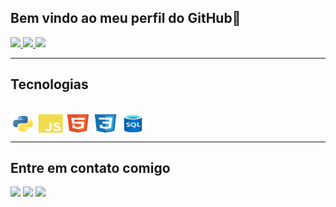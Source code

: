 ##  Bem vindo ao meu perfil do GitHub🖖

<div align="wrapper">
   <a href="https://github.com/Nikao1">
    <img height=200 src="https://github-readme-stats.vercel.app/api?username=Nikao1&show_icons=true&theme=transparent" />
  </a>
  <a href="https://github.com/Nikao1">
    <img height=200 src="https://github-readme-stats.vercel.app/api/top-langs/?username=Nikao1&layout=compact&langs_count=8&card_height=180&theme=transparent" />
  </a>     
   <a href="https://github.com/Nikao1/lol-match-analysis">
      <img height=167 src="https://github-readme-stats.vercel.app/api/pin/?username=Nikao1&repo=lol-match-analysis&theme=transparent" />
   </a>
</div>

<hr>

   ## Tecnologias
<div style="display: inline_block"><br>
   <img align="center" alt="Nikao-Python" height="30" width="40" src="https://raw.githubusercontent.com/devicons/devicon/master/icons/python/python-original.svg">
  <img align="center" alt="Nikao-Js" height="30" width="40" src="https://raw.githubusercontent.com/devicons/devicon/master/icons/javascript/javascript-plain.svg">
  <img align="center" alt="Nikao-HTML" height="30" width="40" src="https://raw.githubusercontent.com/devicons/devicon/master/icons/html5/html5-original.svg">
  <img align="center" alt="Nikao-CSS" height="30" width="40" src="https://raw.githubusercontent.com/devicons/devicon/master/icons/css3/css3-original.svg">
  <img align="center" alt="Nikao-SQL" height="30" width="40" src="https://raw.githubusercontent.com/devicons/devicon/master/icons/azuresqldatabase/azuresqldatabase-original.svg">
</div>

<hr>

   ## Entre em contato comigo
<div>
  <a href="https://www.linkedin.com/in/nikolas-araujo/" target="_blank"><img src="https://img.shields.io/badge/-LinkedIn-%230077B5?style=for-the-badge&logo=linkedin&logoColor=white" target="_blank"></a> 
  <a href = "nikolasadsms@gmail.com"><img src="https://img.shields.io/badge/-Gmail-%23333?style=for-the-badge&logo=gmail&logoColor=white" target="_blank"></a>
  <a href="https://instagram.com/nikolasaraujo_" target="_blank"><img src="https://img.shields.io/badge/-Instagram-%23E4405F?style=for-the-badge&logo=instagram&logoColor=white" target="_blank"></a>  
</div>
